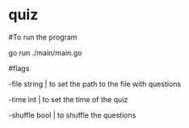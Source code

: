 # quiz
#To run the program

go run ./main/main.go


#flags


-file string  | to set the path to the file with questions

-time int     | to set the time of the quiz

-shuffle bool | to shuffle the questions
